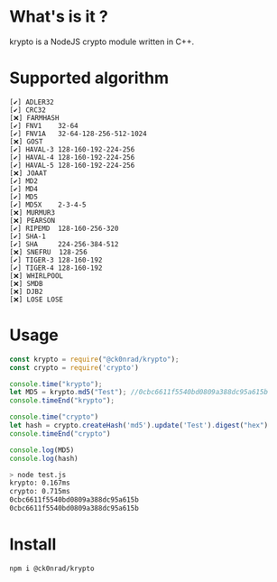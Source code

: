 # What's is it ?

krypto is a NodeJS crypto module written in C++.

# Supported algorithm

    [✔️] ADLER32
    [✔️] CRC32
    [❌] FARMHASH
    [✔️] FNV1    32-64
    [✔️] FNV1A   32-64-128-256-512-1024
    [❌] GOST
    [✔️] HAVAL-3 128-160-192-224-256
    [✔️] HAVAL-4 128-160-192-224-256
    [✔️] HAVAL-5 128-160-192-224-256
    [❌] JOAAT
    [✔️] MD2
    [✔️] MD4
    [✔️] MD5
    [✔️] MD5X    2-3-4-5
    [❌] MURMUR3
    [❌] PEARSON
    [✔️] RIPEMD  128-160-256-320
    [✔️] SHA-1
    [✔️] SHA     224-256-384-512
    [❌] SNEFRU  128-256
    [✔️] TIGER-3 128-160-192
    [✔️] TIGER-4 128-160-192
    [❌] WHIRLPOOL
    [❌] SMDB
    [❌] DJB2
    [❌] LOSE LOSE

# Usage

```js
const krypto = require("@ck0nrad/krypto");
const crypto = require('crypto')

console.time("krypto");
let MD5 = krypto.md5("Test"); //0cbc6611f5540bd0809a388dc95a615b
console.timeEnd("krypto");

console.time("crypto")
let hash = crypto.createHash('md5').update('Test').digest("hex")
console.timeEnd("crypto")

console.log(MD5)
console.log(hash)
```
```sh
> node test.js
krypto: 0.167ms
crypto: 0.715ms
0cbc6611f5540bd0809a388dc95a615b
0cbc6611f5540bd0809a388dc95a615b
```
# Install

```sh
npm i @ck0nrad/krypto
```
